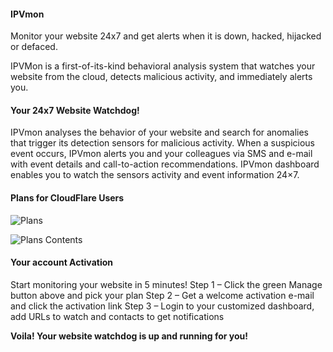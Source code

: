 #### IPVmon
Monitor your website 24x7 and get alerts when it is down, hacked, hijacked or defaced.

IPVMon is a first-of-its-kind behavioral analysis system that watches your website from the cloud, detects malicious activity, and immediately alerts you.

#### Your 24x7 Website Watchdog!
IPVmon analyses the behavior of your website and search for anomalies that trigger its detection sensors for malicious activity. 
When a suspicious event occurs, IPVmon alerts you and your colleagues via SMS and e-mail with event details and call-to-action recommendations. IPVmon dashboard enables you to watch the sensors activity and event information 24×7.

#### Plans for CloudFlare Users
![Plans](/images/apps/ipvmon/table.png "IPVmon Plans")

![Plans Contents](/images/apps/ipvmon/all-plans.png "IPVmon Plans Contents")

#### Your account Activation
Start monitoring your website in 5 minutes!
Step 1 – Click the green Manage button above and pick your plan
Step 2 – Get a welcome activation e-mail and click the activation link
Step 3 – Login to your customized dashboard, add URLs to watch and contacts to get notifications

__Voila! Your website watchdog is up and running for you!__
